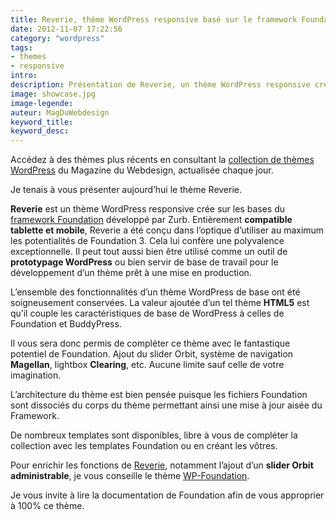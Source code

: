 ```yaml
---
title: Reverie, thème WordPress responsive basé sur le framework Foundation
date: 2012-11-07 17:22:56
category: "wordpress"
tags:
- themes
- responsive
intro:
description: Présentation de Reverie, un thème WordPress responsive crée sur les bases du framework Foundation développé par Zurb.
image: showcase.jpg
image-legende:
auteur: MagDuWebdesign
keyword_title:
keyword_desc:
---
```

<p class="panel radius">Accédez à des thèmes plus récents en consultant la <a href="http://www.magazineduwebdesign.com/ressources/themes-wordpress/">collection de thèmes WordPress</a> du Magazine du Webdesign, actualisée chaque jour.</p>
<p>Je tenais à vous présenter aujourd’hui le thème Reverie.</p>
<p><strong>Reverie</strong> est un thème WordPress responsive crée sur les bases du <a title="Foundation 3.1, les templates HTML sont arrivés" href="http://magazineduwebdesign.com/foundation-3-1">framework Foundation</a> développé par Zurb. Entièrement <strong>compatible tablette et mobile</strong>, Reverie a été conçu dans l’optique d’utiliser au maximum les potentialités de Foundation 3. Cela lui confère une polyvalence exceptionnelle. Il peut tout aussi bien être utilisé comme un outil de <strong>prototypage WordPress</strong> ou bien servir de base de travail pour le développement d’un thème prêt à une mise en production.</p>
<p>L’ensemble des fonctionnalités d’un thème WordPress de base ont été soigneusement conservées. La valeur ajoutée d’un tel thème <strong>HTML5</strong> est qu’il couple les caractéristiques de base de WordPress à celles de Foundation et BuddyPress.</p>
<p>Il vous sera donc permis de compléter ce thème avec le fantastique potentiel de Foundation. Ajout du slider Orbit, système de navigation <strong>Magellan</strong>, lightbox <strong>Clearing</strong>, etc. Aucune limite sauf celle de votre imagination.</p>
<p>L’architecture du thème est bien pensée puisque les fichiers Foundation sont dissociés du corps du thème permettant ainsi une mise à jour aisée du Framework.</p>
<p>De nombreux templates sont disponibles, libre à vous de compléter la collection avec les templates Foundation ou en créant les&nbsp;vôtres.</p>
<p>Pour enrichir les fonctions de <a title="Thème WordPress Reverie" href="http://themefortress.com/reverie/" target="_blank">Reverie</a>, notamment l’ajout d’un <strong>slider Orbit administrable</strong>, je vous conseille le thème <a title="WP-Foundation" href="http://320press.com/wp-foundation/" target="_blank">WP-Foundation</a>.</p>
<p>Je vous invite à lire la documentation de Foundation afin de vous approprier à 100% ce thème.</p>
